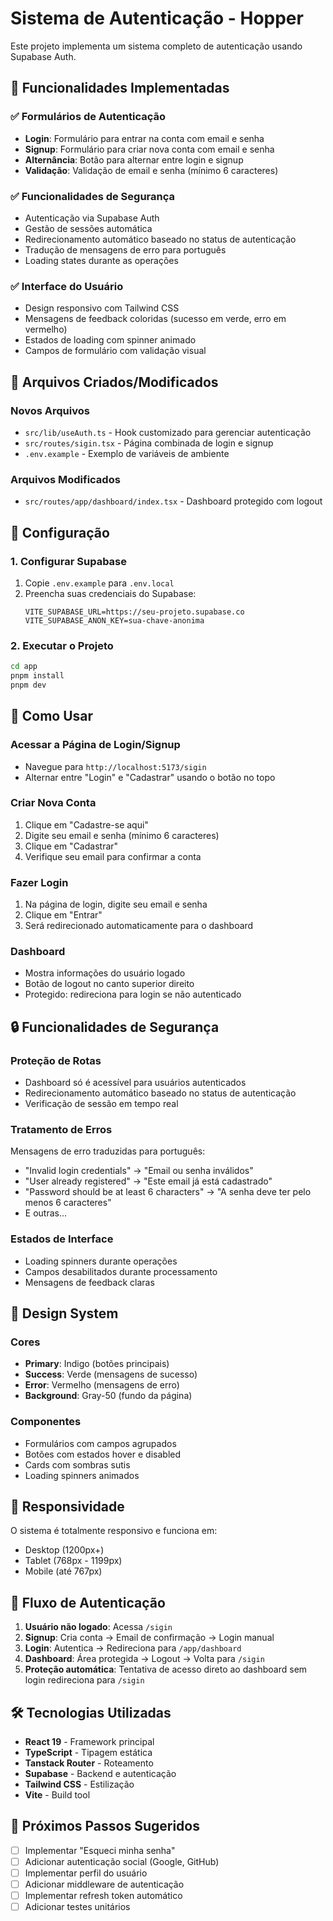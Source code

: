 # Sistema de Autenticação - Hopper

Este projeto implementa um sistema completo de autenticação usando Supabase Auth.

## 🚀 Funcionalidades Implementadas

### ✅ Formulários de Autenticação
- **Login**: Formulário para entrar na conta com email e senha
- **Signup**: Formulário para criar nova conta com email e senha
- **Alternância**: Botão para alternar entre login e signup
- **Validação**: Validação de email e senha (mínimo 6 caracteres)

### ✅ Funcionalidades de Segurança
- Autenticação via Supabase Auth
- Gestão de sessões automática
- Redirecionamento automático baseado no status de autenticação
- Tradução de mensagens de erro para português
- Loading states durante as operações

### ✅ Interface do Usuário
- Design responsivo com Tailwind CSS
- Mensagens de feedback coloridas (sucesso em verde, erro em vermelho)
- Estados de loading com spinner animado
- Campos de formulário com validação visual

## 📁 Arquivos Criados/Modificados

### Novos Arquivos
- `src/lib/useAuth.ts` - Hook customizado para gerenciar autenticação
- `src/routes/sigin.tsx` - Página combinada de login e signup
- `.env.example` - Exemplo de variáveis de ambiente

### Arquivos Modificados
- `src/routes/app/dashboard/index.tsx` - Dashboard protegido com logout

## 🔧 Configuração

### 1. Configurar Supabase
1. Copie `.env.example` para `.env.local`
2. Preencha suas credenciais do Supabase:
   ```env
   VITE_SUPABASE_URL=https://seu-projeto.supabase.co
   VITE_SUPABASE_ANON_KEY=sua-chave-anonima
   ```

### 2. Executar o Projeto
```bash
cd app
pnpm install
pnpm dev
```

## 🎯 Como Usar

### Acessar a Página de Login/Signup
- Navegue para `http://localhost:5173/sigin`
- Alternar entre "Login" e "Cadastrar" usando o botão no topo

### Criar Nova Conta
1. Clique em "Cadastre-se aqui"
2. Digite seu email e senha (mínimo 6 caracteres)
3. Clique em "Cadastrar"
4. Verifique seu email para confirmar a conta

### Fazer Login
1. Na página de login, digite seu email e senha
2. Clique em "Entrar"
3. Será redirecionado automaticamente para o dashboard

### Dashboard
- Mostra informações do usuário logado
- Botão de logout no canto superior direito
- Protegido: redireciona para login se não autenticado

## 🔒 Funcionalidades de Segurança

### Proteção de Rotas
- Dashboard só é acessível para usuários autenticados
- Redirecionamento automático baseado no status de autenticação
- Verificação de sessão em tempo real

### Tratamento de Erros
Mensagens de erro traduzidas para português:
- "Invalid login credentials" → "Email ou senha inválidos"
- "User already registered" → "Este email já está cadastrado"
- "Password should be at least 6 characters" → "A senha deve ter pelo menos 6 caracteres"
- E outras...

### Estados de Interface
- Loading spinners durante operações
- Campos desabilitados durante processamento
- Mensagens de feedback claras

## 🎨 Design System

### Cores
- **Primary**: Indigo (botões principais)
- **Success**: Verde (mensagens de sucesso)
- **Error**: Vermelho (mensagens de erro)
- **Background**: Gray-50 (fundo da página)

### Componentes
- Formulários com campos agrupados
- Botões com estados hover e disabled
- Cards com sombras sutis
- Loading spinners animados

## 📱 Responsividade

O sistema é totalmente responsivo e funciona em:
- Desktop (1200px+)
- Tablet (768px - 1199px)
- Mobile (até 767px)

## 🔄 Fluxo de Autenticação

1. **Usuário não logado**: Acessa `/sigin`
2. **Signup**: Cria conta → Email de confirmação → Login manual
3. **Login**: Autentica → Redireciona para `/app/dashboard`
4. **Dashboard**: Área protegida → Logout → Volta para `/sigin`
5. **Proteção automática**: Tentativa de acesso direto ao dashboard sem login redireciona para `/sigin`

## 🛠️ Tecnologias Utilizadas

- **React 19** - Framework principal
- **TypeScript** - Tipagem estática
- **Tanstack Router** - Roteamento
- **Supabase** - Backend e autenticação
- **Tailwind CSS** - Estilização
- **Vite** - Build tool

## 🚧 Próximos Passos Sugeridos

- [ ] Implementar "Esqueci minha senha"
- [ ] Adicionar autenticação social (Google, GitHub)
- [ ] Implementar perfil do usuário
- [ ] Adicionar middleware de autenticação
- [ ] Implementar refresh token automático
- [ ] Adicionar testes unitários
